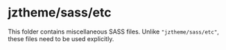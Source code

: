 # jztheme/sass/etc

This folder contains miscellaneous SASS files. Unlike `"jztheme/sass/etc"`, these files
need to be used explicitly.
